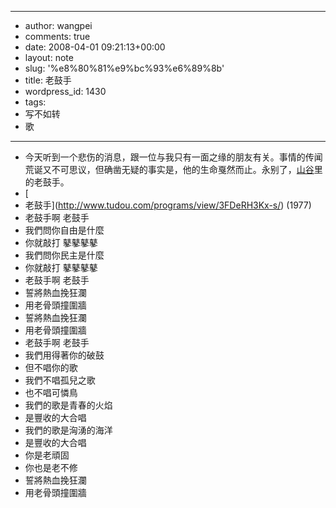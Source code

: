 - --
- author: wangpei
- comments: true
- date: 2008-04-01 09:21:13+00:00
- layout: note
- slug: '%e8%80%81%e9%bc%93%e6%89%8b'
- title: 老鼓手
- wordpress_id: 1430
- tags:
- 写不如转
- 歌
- --
- 今天听到一个悲伤的消息，跟一位与我只有一面之缘的朋友有关。事情的传闻荒诞又不可思议，但确凿无疑的事实是，他的生命戛然而止。永别了，[山谷](http://tv.hangzhou.com.cn/20080102/ca1438192.htm)里的老鼓手。
- [
- 老鼓手](http://www.tudou.com/programs/view/3FDeRH3Kx-s/) (1977)
- 老鼓手啊 老鼓手
- 我們問你自由是什麼
- 你就敲打 鼕鼕鼕鼕
- 我們問你民主是什麼
- 你就敲打 鼕鼕鼕鼕
- 老鼓手啊 老鼓手
- 誓將熱血挽狂瀾
- 用老骨頭撞圍牆
- 誓將熱血挽狂瀾
- 用老骨頭撞圍牆
- 老鼓手啊 老鼓手
- 我們用得著你的破鼓
- 但不唱你的歌
- 我們不唱孤兒之歌
- 也不唱可憐鳥
- 我們的歌是青春的火焰
- 是豐收的大合唱
- 我們的歌是洶湧的海洋
- 是豐收的大合唱
- 你是老頑固
- 你也是老不修
- 誓將熱血挽狂瀾
- 用老骨頭撞圍牆

